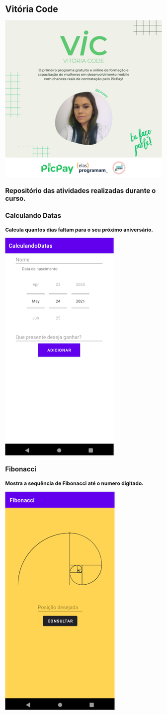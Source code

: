 # Vitória Code   

![Capa](capa.png)

## Repositório das atividades realizadas durante o curso.

## Calculando Datas 
  
### Calcula quantos dias faltam para o seu próximo aniversário.

![calculadora de datas](calculandoDatas.png)

## Fibonacci

### Mostra a sequência de Fibonacci até o numero digitado.

![fibonacci](fibonnaci.png)